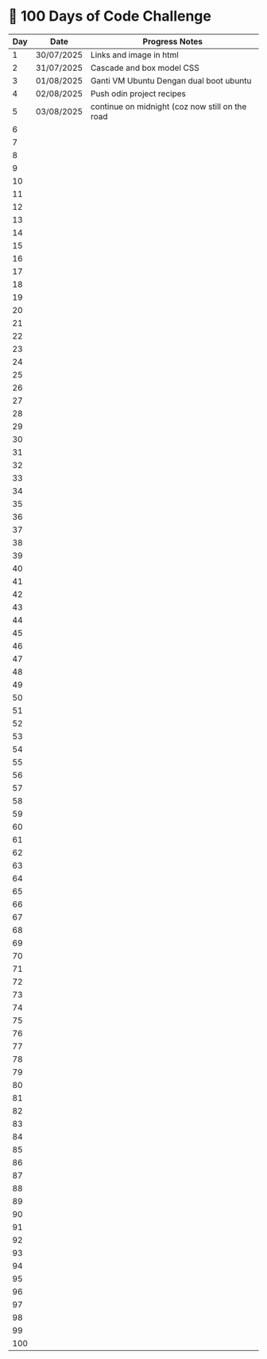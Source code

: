 # 🚀 100 Days of Code Challenge

| Day | Date       | Progress Notes                |
|----|------------|-------------------------------|
| 1  | 30/07/2025 |  Links and image in html      |
| 2  | 31/07/2025 |  Cascade and box model CSS    |
| 3  | 01/08/2025 |  Ganti VM Ubuntu Dengan dual boot ubuntu    |
| 4  | 02/08/2025 |  Push odin project recipes|
| 5  | 03/08/2025 |  continue on midnight (coz now still on the road  |
| 6  |            |                               |
| 7  |            |                               |
| 8  |            |                               |
| 9  |            |                               |
| 10  |            |                               |
| 11  |            |                               |
| 12  |            |                               |
| 13  |            |                               |
| 14  |            |                               |
| 15  |            |                               |
| 16  |            |                               |
| 17  |            |                               |
| 18  |            |                               |
| 19  |            |                               |
| 20  |            |                               |
| 21  |            |                               |
| 22  |            |                               |
| 23  |            |                               |
| 24  |            |                               |
| 25  |            |                               |
| 26  |            |                               |
| 27  |            |                               |
| 28  |            |                               |
| 29  |            |                               |
| 30  |            |                               |
| 31  |            |                               |
| 32  |            |                               |
| 33  |            |                               |
| 34  |            |                               |
| 35  |            |                               |
| 36  |            |                               |
| 37  |            |                               |
| 38  |            |                               |
| 39  |            |                               |
| 40  |            |                               |
| 41  |            |                               |
| 42  |            |                               |
| 43  |            |                               |
| 44  |            |                               |
| 45  |            |                               |
| 46  |            |                               |
| 47  |            |                               |
| 48  |            |                               |
| 49  |            |                               |
| 50  |            |                               |
| 51  |            |                               |
| 52  |            |                               |
| 53  |            |                               |
| 54  |            |                               |
| 55  |            |                               |
| 56  |            |                               |
| 57  |            |                               |
| 58  |            |                               |
| 59  |            |                               |
| 60  |            |                               |
| 61  |            |                               |
| 62  |            |                               |
| 63  |            |                               |
| 64  |            |                               |
| 65  |            |                               |
| 66  |            |                               |
| 67  |            |                               |
| 68  |            |                               |
| 69  |            |                               |
| 70  |            |                               |
| 71  |            |                               |
| 72  |            |                               |
| 73  |            |                               |
| 74  |            |                               |
| 75  |            |                               |
| 76  |            |                               |
| 77  |            |                               |
| 78  |            |                               |
| 79  |            |                               |
| 80  |            |                               |
| 81  |            |                               |
| 82  |            |                               |
| 83  |            |                               |
| 84  |            |                               |
| 85  |            |                               |
| 86  |            |                               |
| 87  |            |                               |
| 88  |            |                               |
| 89  |            |                               |
| 90  |            |                               |
| 91  |            |                               |
| 92  |            |                               |
| 93  |            |                               |
| 94  |            |                               |
| 95  |            |                               |
| 96  |            |                               |
| 97  |            |                               |
| 98  |            |                               |
| 99  |            |                               |
| 100  |            |                               |

